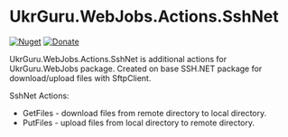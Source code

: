 # UkrGuru.WebJobs.Actions.SshNet
[![Nuget](https://img.shields.io/nuget/v/UkrGuru.WebJobs.Actions.SshNet)](https://www.nuget.org/packages/UkrGuru.WebJobs.Actions.SshNet/)
[![Donate](https://img.shields.io/badge/Donate-PayPal-yellow.svg)](https://www.paypal.com/donate/?hosted_button_id=BPUF3H86X96YN)

UkrGuru.WebJobs.Actions.SshNet is additional actions for UkrGuru.WebJobs package. 
Created on base SSH.NET package for download/upload files with SftpClient.

SshNet Actions:
- GetFiles - download files from remote directory to local directory.
- PutFiles - upload files from local directory to remote directory.
